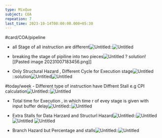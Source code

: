 ```yaml
---
type: MixQue
subject: COA
repeation: 7
last_time: 2023-10-14T00:00:00.000+05:30
---
```

#card/COA/pipeline 
- all Stage of all instruction are different![Untitled](Revision/media/PYQRevision/COA/media/Untitled.png)::![Untitled](Revision/media/PYQRevision/COA/media/Untitled%201.png) <!--SR:!2023-11-11,17,290-->
    
- breaking the stage of pipiline into two pieces![Untitled](Revision/media/PYQRevision/COA/media/Untitled%202.png)
?
    solution![[Pasted image 20231007183456.png]] <!--SR:!2023-11-08,14,292-->


- Only Structural Hazard , Different Cycle for Execution stage![Untitled](Revision/media/PYQRevision/COA/media/Untitled%203.png)::solution![Untitled](Revision/media/PYQRevision/COA/media/Untitled%204.png)![Untitled](Revision/media/PYQRevision/COA/media/Untitled%205.png) <!--SR:!2023-11-09,15,292-->


#today/week - Different type of instruction have Diffrent Stall e.g CPI calculation![Untitled](Revision/media/PYQRevision/COA/media/Untitled%206.png)::![Untitled](Revision/media/PYQRevision/COA/media/Untitled%207.png) <!--SR:!2023-11-12,6,252-->
    
- Total time for Execution , in which time r of evey stage is given with input buffer delay![Untitled](Revision/media/PYQRevision/COA/media/Untitled%208.png)::![Untitled](Revision/media/PYQRevision/COA/media/Untitled%209.png) <!--SR:!2023-11-10,16,292-->
    
- Extra Stalls for Data Harzard and Structurl Hazard![Untitled](Revision/media/PYQRevision/COA/media/Untitled%2010.png)::![Untitled](Revision/media/PYQRevision/COA/media/Untitled%2011.png)![Untitled](Revision/media/PYQRevision/COA/media/Untitled%2012.png)    ![Untitled](Revision/media/PYQRevision/COA/media/Untitled%2013.png) <!--SR:!2023-11-25,24,272-->
    
- Branch Hazard but Percentage and stalls![Untitled](Revision/media/PYQRevision/COA/media/Untitled%2014.png)::![Untitled](Revision/media/PYQRevision/COA/media/Untitled%2015.png) <!--SR:!2023-11-10,16,292-->